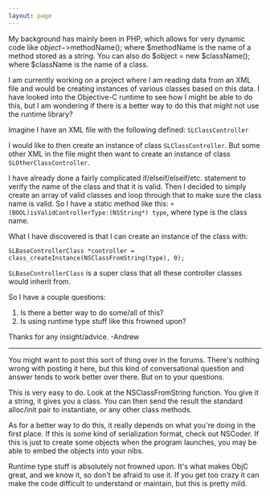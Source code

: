 ```yaml
---
layout: page
---
```


My background has mainly been in PHP, which allows for very dynamic code like $object->$methodName(); where $methodName is the name of a method stored as a string.  You can also do $object = new $className(); where $className is the name of a class.

I am currently working on a project where I am reading data from an XML file and would be creating instances of various classes based on this data.  I have looked into the Objective-C runtime to see how I might be able to do this, but I am wondering if there is a better way to do this that might not use the runtime library?

Imagine I have an XML file with the following defined:  <code><class>SLClassController</class></code>

I would like to then create an instance of class <code>SLClassController</code>.  But some other XML in the file might then want to create an instance of class <code>SLOtherClassController</code>.

I have already done a fairly complicated if/elseif/elseif/etc. statement to verify the name of the class and that it is valid.  Then I decided to simply create an array of valid classes and loop through that to make sure the class name is valid.  So I have a static method like this:  <code>+ (BOOL)isValidControllerType:(NSString*) type</code>, where type is the class name.

What I have discovered is that I can create an instance of the class with:

<code>SLBaseControllerClass *controller = class_createInstance(NSClassFromString(type), 0);</code>

<code>SLBaseControllerClass</code> is a super class that all these controller classes would inherit from.

So I have a couple questions:

1. Is there a better way to do some/all of this?
2. Is using runtime type stuff like this frowned upon?

Thanks for any insight/advice.
-Andrew

----
You might want to post this sort of thing over in the forums. There's nothing wrong with posting it here, but this kind of conversational question and answer tends to work better over there. But on to your questions.

This is very easy to do. Look at the NSClassFromString function. You give it a string, it gives you a class. You can then send the result the standard alloc/init pair to instantiate, or any other class methods.

As for a better way to do this, it really depends on what you're doing in the first place. If this is some kind of serialization format, check out NSCoder. If this is just to create some objects when the program launches, you may be able to embed the objects into your nibs.

Runtime type stuff is absolutely not frowned upon. It's what makes ObjC great, and we know it, so don't be afraid to use it. If you get too crazy it can make the code difficult to understand or maintain, but this is pretty mild.
